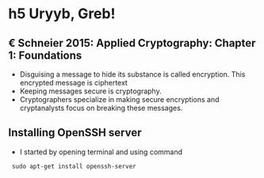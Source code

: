 
# h5 Uryyb, Greb!

## € Schneier 2015: Applied Cryptography: Chapter 1: Foundations

- Disguising a message to hide its substance is called encryption. This encrypted message is ciphertext
- Keeping messages secure is cryptography.
- Cryptographers specialize in making secure encryptions and cryptanalysts focus on breaking these messages.

## Installing OpenSSH server

- I started by opening terminal and using command
  
```
 sudo apt-get install openssh-server
```



  
